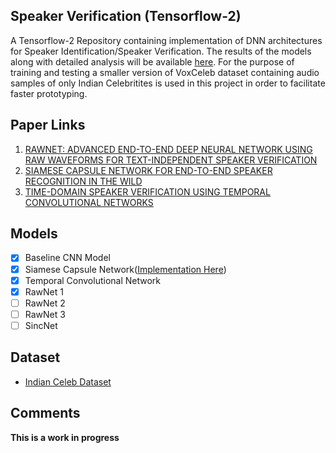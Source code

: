 ## Speaker Verification (Tensorflow-2)
A Tensorflow-2 Repository containing implementation of DNN architectures
for Speaker Identification/Speaker Verification. The results of the models along with detailed analysis
will be available [here](https://nd15.github.io/nemo/). For the purpose of training and testing
a smaller version of VoxCeleb dataset containing audio samples of only Indian Celebritites is 
used in this project in order to facilitate faster prototyping.

## Paper Links
1. [RAWNET: ADVANCED END-TO-END DEEP NEURAL NETWORK USING RAW WAVEFORMS FOR TEXT-INDEPENDENT SPEAKER VERIFICATION](https://arxiv.org/pdf/1904.08104.pdf)
2. [SIAMESE CAPSULE NETWORK FOR END-TO-END SPEAKER RECOGNITION IN THE WILD](https://arxiv.org/pdf/2009.13480.pdf)
3. [TIME-DOMAIN SPEAKER VERIFICATION USING TEMPORAL CONVOLUTIONAL NETWORKS](https://ieeexplore.ieee.org/document/9414765)

## Models
- [X] Baseline CNN Model
- [X] Siamese Capsule Network([Implementation Here](https://github.com/ND15/SiameseSpeech))
- [X] Temporal Convolutional Network
- [X] RawNet 1
- [ ] RawNet 2
- [ ] RawNet 3
- [ ] SincNet

## Dataset
- [Indian Celeb Dataset](https://www.kaggle.com/datasets/gaurav41/voxceleb1-audio-wav-files-for-india-celebrity)

## Comments
**This is a work in progress**
